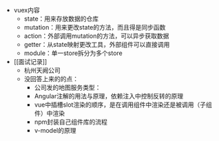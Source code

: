 - vuex内容
	- state：用来存放数据的仓库
	- mutation：用来更改state的方法，而且得是同步函数
	- action：外部调用mutation的方法，可以异步获取数据
	- getter：从state映射更改工具，外部组件可以直接调用
	- module：单一store拆分为多个store
- [[面试记录]]
	- 杭州天阙公司
	- 没回答上来的的点：
		- 公司发的地图服务类型：
		- Angular注解的用法与原理，依赖注入中控制反转的原理
		- vue中插槽slot渲染的顺序，是在调用组件中渲染还是被调用（子组件）中渲染
		- npm封装自己组件库的流程
		- v-model的原理